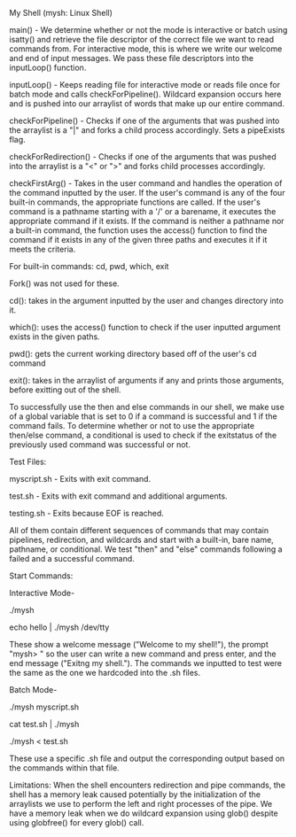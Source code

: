 My Shell (mysh: Linux Shell)

main() -
    We determine whether or not the mode is interactive or batch using isatty() and retrieve the file descriptor of the correct file we want to read commands from.
    For interactive mode, this is where we write our welcome and end of input messages.
    We pass these file descriptors into the inputLoop() function.

inputLoop() -
    Keeps reading file for interactive mode or reads file once for batch mode and calls checkForPipeline().
    Wildcard expansion occurs here and is pushed into our arraylist of words that make up our entire command.

checkForPipeline() -
    Checks if one of the arguments that was pushed into the arraylist is a "|" and forks a child process accordingly.
    Sets a pipeExists flag.

checkForRedirection() -
    Checks if one of the arguments that was pushed into the arraylist is a "<" or ">" and forks child processes accordingly.

checkFirstArg() -
    Takes in the user command and handles the operation of the command inputted by the user. If the user's command is any of the four built-in commands, the appropriate functions are called. If the user's command is a pathname starting with a '/' or a barename, it executes the appropriate command if it exists. If the command is neither a pathname nor a built-in command, the function uses the access() function to find the command if it exists in any of the given three paths and executes it if it meets the criteria. 

For built-in commands: cd, pwd, which, exit

Fork() was not used for these.

cd(): takes in the argument inputted by the user and changes directory into it. 

which(): uses the access() function to check if the user inputted argument exists in the given paths.

pwd(): gets the current working directory based off of the user's cd command

exit(): takes in the arraylist of arguments if any and prints those arguments, before exitting out of the shell. 

To successfully use the then and else commands in our shell, we make use of a global variable that is set to 0 if a command is successful and 1 if the command fails. To determine whether or not to use the appropriate then/else command, a conditional is used to check if the exitstatus of the previously used command was successful or not. 

Test Files:

myscript.sh - Exits with exit command.

test.sh - Exits with exit command and additional arguments.

testing.sh - Exits because EOF is reached.

All of them contain different sequences of commands that may contain pipelines, redirection, and wildcards and start with a built-in, bare name, pathname, or conditional. We test "then" and "else" commands following a failed and a successful command.

Start Commands:

Interactive Mode-

./mysh
        
echo hello | ./mysh /dev/tty

These show a welcome message ("Welcome to my shell!"), the prompt "mysh> " so the user can write a new command and press enter, and the end message ("Exitng my shell."). The commands we inputted to test were the same as the one we hardcoded into the .sh files.

Batch Mode-

./mysh myscript.sh

cat test.sh | ./mysh
        
./mysh < test.sh

These use a specific .sh file and output the corresponding output based on the commands within that file.

Limitations:
    When the shell encounters redirection and pipe commands, the shell has a memory leak caused potentially by the initialization of the arraylists we use to perform the left and right processes of the pipe. 
    We have a memory leak when we do wildcard expansion using glob() despite using globfree() for every glob() call.
